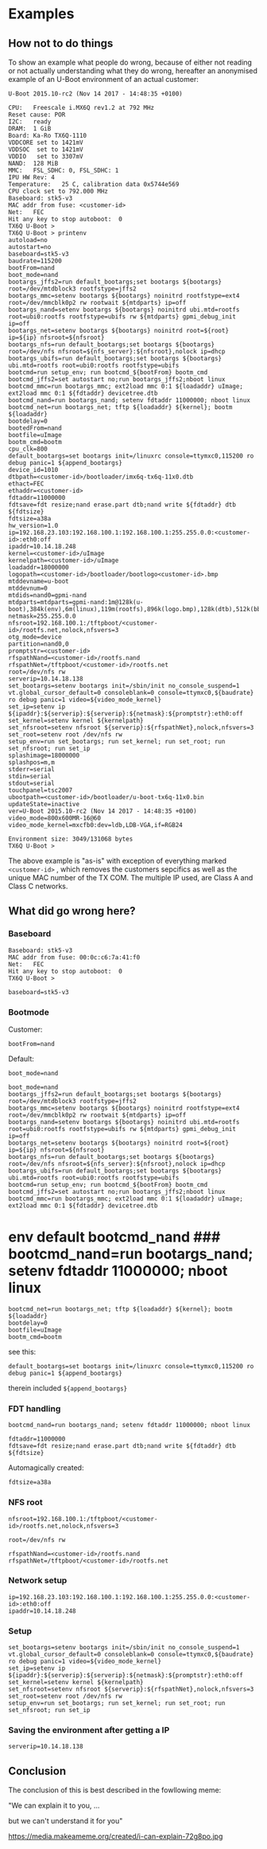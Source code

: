 # Examples

## How not to do things
To show an example what people do wrong, because of either not reading or not
actually understanding what they do wrong, hereafter an anonymised example
of an U-Boot environment of an actual customer:

```
U-Boot 2015.10-rc2 (Nov 14 2017 - 14:48:35 +0100)

CPU:   Freescale i.MX6Q rev1.2 at 792 MHz
Reset cause: POR
I2C:   ready
DRAM:  1 GiB
Board: Ka-Ro TX6Q-1110
VDDCORE set to 1421mV
VDDSOC  set to 1421mV
VDDIO   set to 3307mV
NAND:  128 MiB
MMC:   FSL_SDHC: 0, FSL_SDHC: 1
IPU HW Rev: 4
Temperature:   25 C, calibration data 0x5744e569
CPU clock set to 792.000 MHz
Baseboard: stk5-v3
MAC addr from fuse: <customer-id>
Net:   FEC
Hit any key to stop autoboot:  0
TX6Q U-Boot >
TX6Q U-Boot > printenv
autoload=no
autostart=no
baseboard=stk5-v3
baudrate=115200
bootFrom=nand
boot_mode=nand
bootargs_jffs2=run default_bootargs;set bootargs ${bootargs} root=/dev/mtdblock3 rootfstype=jffs2
bootargs_mmc=setenv bootargs ${bootargs} noinitrd rootfstype=ext4 root=/dev/mmcblk0p2 rw rootwait ${mtdparts} ip=off
bootargs_nand=setenv bootargs ${bootargs} noinitrd ubi.mtd=rootfs root=ubi0:rootfs rootfstype=ubifs rw ${mtdparts} gpmi_debug_init ip=off
bootargs_net=setenv bootargs ${bootargs} noinitrd root=${root} ip=${ip} nfsroot=${nfsroot}
bootargs_nfs=run default_bootargs;set bootargs ${bootargs} root=/dev/nfs nfsroot=${nfs_server}:${nfsroot},nolock ip=dhcp
bootargs_ubifs=run default_bootargs;set bootargs ${bootargs} ubi.mtd=rootfs root=ubi0:rootfs rootfstype=ubifs
bootcmd=run setup_env; run bootcmd_${bootFrom} bootm_cmd
bootcmd_jffs2=set autostart no;run bootargs_jffs2;nboot linux
bootcmd_mmc=run bootargs_mmc; ext2load mmc 0:1 ${loadaddr} uImage; ext2load mmc 0:1 ${fdtaddr} devicetree.dtb
bootcmd_nand=run bootargs_nand; setenv fdtaddr 11000000; nboot linux
bootcmd_net=run bootargs_net; tftp ${loadaddr} ${kernel}; bootm ${loadaddr}
bootdelay=0
bootedFrom=nand
bootfile=uImage
bootm_cmd=bootm
cpu_clk=800
default_bootargs=set bootargs init=/linuxrc console=ttymxc0,115200 ro debug panic=1 ${append_bootargs}
device_id=1010
dtbpath=<customer-id>/bootloader/imx6q-tx6q-11x0.dtb
ethact=FEC
ethaddr=<customer-id>
fdtaddr=11000000
fdtsave=fdt resize;nand erase.part dtb;nand write ${fdtaddr} dtb ${fdtsize}
fdtsize=a38a
hw_version=1.0
ip=192.168.23.103:192.168.100.1:192.168.100.1:255.255.0.0:<customer-id>:eth0:off
ipaddr=10.14.18.248
kernel=<customer-id>/uImage
kernelpath=<customer-id>/uImage
loadaddr=18000000
logopath=<customer-id>/bootloader/bootlogo<customer-id>.bmp
mtddevname=u-boot
mtddevnum=0
mtdids=nand0=gpmi-nand
mtdparts=mtdparts=gpmi-nand:1m@128k(u-boot),384k(env),6m(linux),119m(rootfs),896k(logo.bmp),128k(dtb),512k(bbt)ro
netmask=255.255.0.0
nfsroot=192.168.100.1:/tftpboot/<customer-id>/rootfs.net,nolock,nfsvers=3
otg_mode=device
partition=nand0,0
promptstr=<customer-id>
rfspathNand=<customer-id>/rootfs.nand
rfspathNet=/tftpboot/<customer-id>/rootfs.net
root=/dev/nfs rw
serverip=10.14.18.138
set_bootargs=setenv bootargs init=/sbin/init no_console_suspend=1 vt.global_cursor_default=0 consoleblank=0 console=ttymxc0,${baudrate} ro debug panic=1 video=${video_mode_kernel}
set_ip=setenv ip ${ipaddr}:${serverip}:${serverip}:${netmask}:${promptstr}:eth0:off
set_kernel=setenv kernel ${kernelpath}
set_nfsroot=setenv nfsroot ${serverip}:${rfspathNet},nolock,nfsvers=3
set_root=setenv root /dev/nfs rw
setup_env=run set_bootargs; run set_kernel; run set_root; run set_nfsroot; run set_ip
splashimage=18000000
splashpos=m,m
stderr=serial
stdin=serial
stdout=serial
touchpanel=tsc2007
ubootpath=<customer-id>/bootloader/u-boot-tx6q-11x0.bin
updateState=inactive
ver=U-Boot 2015.10-rc2 (Nov 14 2017 - 14:48:35 +0100)
video_mode=800x600MR-16@60
video_mode_kernel=mxcfb0:dev=ldb,LDB-VGA,if=RGB24

Environment size: 3049/131068 bytes
TX6Q U-Boot >
```

The above example is "as-is" with exception of everything marked ```<customer-id>```
, which removes the customers sepcifics as well as the unique MAC number of the
TX COM. The multiple IP used, are Class A and Class C networks.



## What did go wrong here?

### Baseboard
```
Baseboard: stk5-v3
MAC addr from fuse: 00:0c:c6:7a:41:f0
Net:   FEC
Hit any key to stop autoboot:  0
TX6Q U-Boot >
```

```
baseboard=stk5-v3
```


### Bootmode

Customer:
```
bootFrom=nand
```

Default:

```
boot_mode=nand
```


```
boot_mode=nand
bootargs_jffs2=run default_bootargs;set bootargs ${bootargs} root=/dev/mtdblock3 rootfstype=jffs2
bootargs_mmc=setenv bootargs ${bootargs} noinitrd rootfstype=ext4 root=/dev/mmcblk0p2 rw rootwait ${mtdparts} ip=off
bootargs_nand=setenv bootargs ${bootargs} noinitrd ubi.mtd=rootfs root=ubi0:rootfs rootfstype=ubifs rw ${mtdparts} gpmi_debug_init ip=off
bootargs_net=setenv bootargs ${bootargs} noinitrd root=${root} ip=${ip} nfsroot=${nfsroot}
bootargs_nfs=run default_bootargs;set bootargs ${bootargs} root=/dev/nfs nfsroot=${nfs_server}:${nfsroot},nolock ip=dhcp
bootargs_ubifs=run default_bootargs;set bootargs ${bootargs} ubi.mtd=rootfs root=ubi0:rootfs rootfstype=ubifs
bootcmd=run setup_env; run bootcmd_${bootFrom} bootm_cmd
bootcmd_jffs2=set autostart no;run bootargs_jffs2;nboot linux
bootcmd_mmc=run bootargs_mmc; ext2load mmc 0:1 ${loadaddr} uImage; ext2load mmc 0:1 ${fdtaddr} devicetree.dtb
```
# env default bootcmd_nand ### bootcmd_nand=run bootargs_nand; setenv fdtaddr 11000000; nboot linux

```
bootcmd_net=run bootargs_net; tftp ${loadaddr} ${kernel}; bootm ${loadaddr}
bootdelay=0
bootfile=uImage
bootm_cmd=bootm
```

see this:
```
default_bootargs=set bootargs init=/linuxrc console=ttymxc0,115200 ro debug panic=1 ${append_bootargs}
```

therein included ```${append_bootargs}```


### FDT handling
```
bootcmd_nand=run bootargs_nand; setenv fdtaddr 11000000; nboot linux
```

```
fdtaddr=11000000
fdtsave=fdt resize;nand erase.part dtb;nand write ${fdtaddr} dtb ${fdtsize}
```

Automagically created:
```
fdtsize=a38a
```


### NFS root
```
nfsroot=192.168.100.1:/tftpboot/<customer-id>/rootfs.net,nolock,nfsvers=3
```

```
root=/dev/nfs rw
```


```
rfspathNand=<customer-id>/rootfs.nand
rfspathNet=/tftpboot/<customer-id>/rootfs.net
```

### Network setup

```
ip=192.168.23.103:192.168.100.1:192.168.100.1:255.255.0.0:<customer-id>:eth0:off
ipaddr=10.14.18.248
```

### Setup

```
set_bootargs=setenv bootargs init=/sbin/init no_console_suspend=1 vt.global_cursor_default=0 consoleblank=0 console=ttymxc0,${baudrate} ro debug panic=1 video=${video_mode_kernel}
set_ip=setenv ip ${ipaddr}:${serverip}:${serverip}:${netmask}:${promptstr}:eth0:off
set_kernel=setenv kernel ${kernelpath}
set_nfsroot=setenv nfsroot ${serverip}:${rfspathNet},nolock,nfsvers=3
set_root=setenv root /dev/nfs rw
setup_env=run set_bootargs; run set_kernel; run set_root; run set_nfsroot; run set_ip
```

### Saving the environment after getting a IP
```
serverip=10.14.18.138
```


## Conclusion
The conclusion of this is best described in the fowllowing meme:

"We can explain it to you, ...

 but we can't understand it for you"

https://media.makeameme.org/created/i-can-explain-72g8po.jpg

